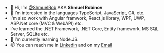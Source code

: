 - 👋 Hi, I’m [@ShmuelRob](https://github.com/ShmuelRob) AKA **Shmuel Robinov** 
- 👀 I’m interested in the languages TypeScript, JavaScript, C#, etc.
- I'm also work with Angular framwork, React.js library, WPF, UWP, ASP.Net core (MVC & WebAPI) etc.
- I've learned the .NET Framework, .NET Core, Entity framework, MS SQL Server, SQLite etc.
- 🌱 I’m currently learning Node.JS.
- 📫 You can reach me in [Linkedin](https://www.linkedin.com/in/ShmuelRobinov/) and on my [Email](mailto:shmuel.robinov@gmail.com)
